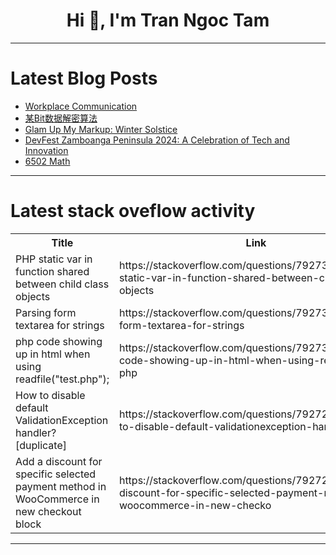 <h1 align="center">Hi 👋, I'm Tran Ngoc Tam</h1>

---

# Latest Blog Posts 
<!-- BLOG-POST-LIST:START -->
- [Workplace Communication](https://dev.to/dmytro_lobanov/workplace-communication-4c15)
- [某Bit数据解密算法](https://dev.to/dragon72463399/mou-bitshu-ju-jie-mi-suan-fa-jkp)
- [Glam Up My Markup: Winter Solstice](https://dev.to/yukaty/glam-up-my-markup-winter-solstice-239h)
- [DevFest Zamboanga Peninsula 2024: A Celebration of Tech and Innovation](https://dev.to/kakacomputer/devfest-zamboanga-peninsula-2024-a-celebration-of-tech-and-innovation-1m7i)
- [6502 Math](https://dev.to/arilloid/6502-math-5ggh)
<!-- BLOG-POST-LIST:END -->

---

# Latest stack oveflow activity
<table>
  <tr><th>Title</th><th>Link</th></tr>
  <!-- STACKOVERFLOW:START --><tr><td>PHP static var in function shared between child class objects</td><td>https://stackoverflow.com/questions/79273520/php-static-var-in-function-shared-between-child-class-objects</td></tr><tr><td>Parsing form textarea for strings</td><td>https://stackoverflow.com/questions/79273293/parsing-form-textarea-for-strings</td></tr><tr><td>php code showing up in html when using readfile&lpar;&quot;test.php&quot;&rpar;;</td><td>https://stackoverflow.com/questions/79273094/php-code-showing-up-in-html-when-using-readfiletest-php</td></tr><tr><td>How to disable default ValidationException handler? [duplicate]</td><td>https://stackoverflow.com/questions/79272940/how-to-disable-default-validationexception-handler</td></tr><tr><td>Add a discount for specific selected payment method in WooCommerce in new checkout block</td><td>https://stackoverflow.com/questions/79272918/add-a-discount-for-specific-selected-payment-method-in-woocommerce-in-new-checko</td></tr><!-- STACKOVERFLOW:END -->
</table>

---


